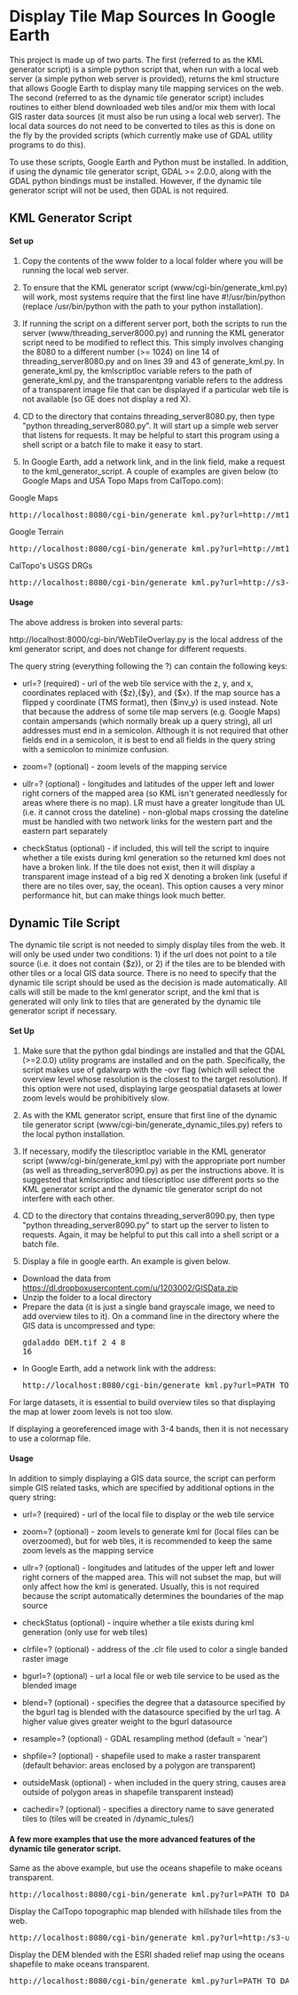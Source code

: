 # Display Tile Map Sources In Google Earth

This project is made up of two parts.  The first (referred to as the KML generator script) is a simple python script that, when run with a local web server (a simple python web server is provided), returns the kml structure that allows Google Earth to display many tile mapping services on the web.  The second (referred to as the dynamic tile generator script) includes routines to either blend downloaded web tiles and/or mix them with local GIS raster data sources (it must also be run using a local web server).  The local data sources do not need to be converted to tiles as this is done on the fly by the provided scripts (which currently make use of GDAL utility programs to do this).

To use these scripts, Google Earth and Python must be installed.  In addition, if using the dynamic tile generator script, GDAL >= 2.0.0, along with the GDAL python bindings must be installed.  However, if the dynamic tile generator script will not be used, then GDAL is not required.

## KML Generator Script

#### Set up

1) Copy the contents of the www folder to a local folder where you will be running the local web server.  

2) To ensure that the KML generator script (www/cgi-bin/generate_kml.py) will work, most systems require that the first line have #!/usr/bin/python (replace /usr/bin/python with the path to your python installation).  

3) If running the script on a different server port, both the scripts to run the server (www/threading_server8000.py) and running the KML generator script need to be modified to reflect this.  This simply involves changing the 8080 to a different number (>= 1024) on line 14 of threading_server8080.py and on lines 39 and 43 of generate_kml.py.  In generate_kml.py, the kmlscriptloc variable refers to the path of generate_kml.py, and the transparentpng variable refers to the address of a transparent image file that can be displayed if a particular web tile is not available (so GE does not display a red X).

4) CD to the directory that contains threading_server8080.py, then type "python threading_server8080.py". It will start up a simple web server that listens for requests.  It may be helpful to start this program using a shell script or a batch file to make it easy to start.

5) In Google Earth, add a network link, and in the link field, make a request to the kml_generator_script.  A couple of examples are given below (to Google Maps and USA Topo Maps from CalTopo.com):

Google Maps

<pre>http://localhost:8080/cgi-bin/generate_kml.py?url=http://mt1.google.com/vt/lyrs=m&x={$x}&y={$y}&z={$z};&zoom=0-20;</pre>

Google Terrain

<pre>http://localhost:8080/cgi-bin/generate_kml.py?url=http://mt1.google.com/vt/lyrs=p&x={$x}&y={$y}&z={$z};&zoom=0-16;</pre>

CalTopo's USGS DRGs

<pre>http://localhost:8080/cgi-bin/generate_kml.py?url=http://s3-us-west-1.amazonaws.com/caltopo/topo/{$z}/{$x}/{$y}.png;&zoom=5-16;&ullr=-130_80_-52_23;&checkStatus;</pre>

#### Usage

The above address is broken into several parts:

http://localhost:8000/cgi-bin/WebTileOverlay.py is the local address of the kml generator script, and does not change for different requests.

The query string (everything following the ?) can contain the following keys:

- url=? (required) - url of the web tile service with the z, y, and x, coordinates replaced with {$z},{$y}, and {$x}.  If the map source has a flipped y coordinate (TMS format), then {$inv_y} is used instead.  Note that because the address of some tile map servers (e.g. Google Maps) contain ampersands (which normally break up a query string), all url addresses must end in a semicolon.  Although it is not required that other fields end in a semicolon, it is best to end all fields in the query string with a semicolon to minimize confusion.

- zoom=? (optional) - zoom levels of the mapping service

- ullr=? (optional) - longitudes and latitudes of the upper left and lower right corners of the mapped area (so KML isn't generated needlessly for areas where there is no map).  LR must have a greater longitude than UL (i.e. it cannot cross the dateline) - non-global maps crossing the dateline must be handled with two network links for the western part and the eastern part separately 

- checkStatus (optional) - if included, this will tell the script to inquire whether a tile exists during kml generation so the returned kml does not have a broken link.  If the tile does not exist, then it will display a transparent image instead of a big red X denoting a broken link (useful if there are no tiles over, say, the ocean).  This option causes a very minor performance hit, but can make things look much better.

## Dynamic Tile Script

The dynamic tile script is not needed to simply display tiles from the web.  It will only be used under two conditions: 1) if the url does not point to a tile source (i.e. it does not contain {$z}), or 2) if the tiles are to be blended with other tiles or a local GIS data source.  There is no need to specify that the dynamic tile script should be used as the decision is made automatically.  All calls will still be made to the kml generator script, and the kml that is generated will only link to tiles that are generated by the dynamic tile generator script if necessary.

#### Set Up

1) Make sure that the python gdal bindings are installed and that the GDAL (>=2.0.0) utility programs are installed and on the path.  Specifically, the script makes use of gdalwarp with the -ovr flag (which will select the overview level whose resolution is the closest to the target resolution).  If this option were not used, displaying large geospatial datasets at lower zoom levels would be prohibitively slow.

2) As with the KML generator script, ensure that first line of the dynamic tile generator script (www/cgi-bin/generate_dynamic_tiles.py) refers to the local python installation.

3) If necessary, modify the tilescriptloc variable in the KML generator script (www/cgi-bin/generate_kml.py) with the appropriate port number (as well as threading_server8090.py) as per the instructions above.  It is suggested that kmlscriptloc and tilescriptloc use different ports so the KML generator script and the dynamic tile generator script do not interfere with each other.

4) CD to the directory that contains threading_server8090.py, then type "python threading_server8090.py" to start up the server to listen to requests.  Again, it may be helpful to put this call into a shell script or a batch file.

5) Display a file in google earth.  An example is given below.

- Download the data from https://dl.dropboxusercontent.com/u/1203002/GISData.zip
- Unzip the folder to a local directory
- Prepare the data (it is just a single band grayscale image, we need to add overview tiles to it).  On a command line in the directory where the GIS data is uncompressed and type: <pre>gdaladdo DEM.tif 2 4 8 16</pre>
- In Google Earth, add a network link with the address: <pre>http://localhost:8080/cgi-bin/generate_kml.py?url=PATH_TO_DATA_DIRECTORY/DEM.tif;&clrfile=PATH_TO_DATA_DIRECTORY/elevation.clr;</pre>
	
For large datasets, it is essential to build overview tiles so that displaying the map at lower zoom levels is not too slow.

If displaying a georeferenced image with 3-4 bands, then it is not necessary to use a colormap file.

#### Usage

In addition to simply displaying a GIS data source, the script can perform simple GIS related tasks, which are specified by additional options in the query string:

- url=? (required) - url of the local file to display or the web tile service

- zoom=? (optional) - zoom levels to generate kml for (local files can be overzoomed), but for web tiles, it is recommended to keep the same zoom levels as the mapping service

- ullr=? (optional) - longitudes and latitudes of the upper left and lower right corners of the mapped area.  This will not subset the map, but will only affect how the kml is generated.  Usually, this is not required because the script automatically determines the boundaries of the map source

- checkStatus (optional) - inquire whether a tile exists during kml generation (only use for web tiles)

- clrfile=? (optional) - address of the .clr file used to color a single banded raster image

- bgurl=? (optional) - url a local file or web tile service to be used as the blended image

- blend=? (optional) - specifies the degree that a datasource specified by the bgurl tag is blended with the datasource specified by the url tag.  A higher value gives greater weight to the bgurl datasource

- resample=? (optional) - GDAL resampling method (default = 'near')

- shpfile=? (optional) - shapefile used to make a raster transparent (default behavior: areas enclosed by a polygon are transparent)

- outsideMask (optional) - when included in the query string, causes area outside of polygon areas in shapefile transparent instead)

- cachedir=? (optional) - specifies a directory name to save generated tiles to (tiles will be created in <BaseDir>/dynamic_tules/<cachedir>)

#### A few more examples that use the more advanced features of the dynamic tile generator script.

Same as the above example, but use the oceans shapefile to make oceans transparent.

<pre>http://localhost:8080/cgi-bin/generate_kml.py?url=PATH_TO_DATA_DIRECTORY/DEM.tif;&clrfile=PATH_TO_DATA_DIRECTORY/elevation.clr;&shpfile=PATH_TO_DATA_DIRECTORY/ne_10m_ocean.shp;</pre>

Display the CalTopo topographic map blended with hillshade tiles from the web.

<pre>http://localhost:8080/cgi-bin/generate_kml.py?url=http:/s3-us-west-1.amazonaws.com/caltopo/topo/{$z}/{$x}/{$y}.png;&zoom=5-16;&ullr=-130_80_-52_23;&checkStatus;&bgurl=http://s3-us-west-1.amazonaws.com/ctrelief/relief/{$z}/{$x}/{$y}.png;&blend=0.3;</pre>

Display the DEM blended with the ESRI shaded relief map using the oceans shapefile to make oceans transparent.

<pre>http://localhost:8080/cgi-bin/generate_kml.py?url=PATH_TO_DATA_DIRECTORY/DEM.tif;&clrfile=PATH_TO_DATA_DIRECTORY/elevation.clr;&bgurl=http://services.arcgisonline.com/arcgis/rest/services/World_Shaded_Relief/MapServer/tile/{$z}/{$y}/{$x};&zoom=5-16;&blend=0.5;&resample=bilinear;&shpfile=PATH_TO_DATA_DIRECTORY/ne_10m_ocean.shp;</pre>
